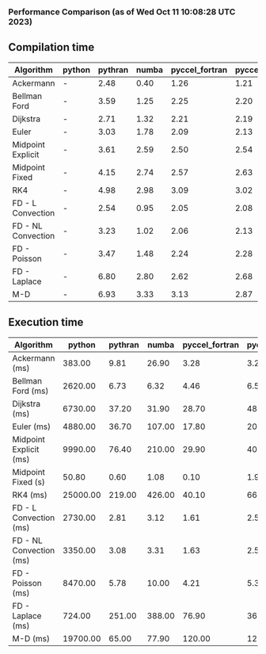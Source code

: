 ### Performance Comparison (as of Wed Oct 11 10:08:28 UTC 2023)
## Compilation time
Algorithm                 | python                    | pythran                   | numba                     | pyccel_fortran            | pyccel_c                 
------------------------- | ------------------------- | ------------------------- | ------------------------- | ------------------------- | -------------------------
Ackermann                 | -                         | 2.48                      | 0.40                      | 1.26                      | 1.21                     
Bellman Ford              | -                         | 3.59                      | 1.25                      | 2.25                      | 2.20                     
Dijkstra                  | -                         | 2.71                      | 1.32                      | 2.21                      | 2.19                     
Euler                     | -                         | 3.03                      | 1.78                      | 2.09                      | 2.13                     
Midpoint Explicit         | -                         | 3.61                      | 2.59                      | 2.50                      | 2.54                     
Midpoint Fixed            | -                         | 4.15                      | 2.74                      | 2.57                      | 2.63                     
RK4                       | -                         | 4.98                      | 2.98                      | 3.09                      | 3.02                     
FD - L Convection         | -                         | 2.54                      | 0.95                      | 2.05                      | 2.08                     
FD - NL Convection        | -                         | 3.23                      | 1.02                      | 2.06                      | 2.13                     
FD - Poisson              | -                         | 3.47                      | 1.48                      | 2.24                      | 2.28                     
FD - Laplace              | -                         | 6.80                      | 2.80                      | 2.62                      | 2.68                     
M-D                       | -                         | 6.93                      | 3.33                      | 3.13                      | 2.87                     

## Execution time
Algorithm                 | python                    | pythran                   | numba                     | pyccel_fortran            | pyccel_c                 
------------------------- | ------------------------- | ------------------------- | ------------------------- | ------------------------- | -------------------------
Ackermann (ms)            | 383.00                    | 9.81                      | 26.90                     | 3.28                      | 3.23                     
Bellman Ford (ms)         | 2620.00                   | 6.73                      | 6.32                      | 4.46                      | 6.58                     
Dijkstra (ms)             | 6730.00                   | 37.20                     | 31.90                     | 28.70                     | 48.60                    
Euler (ms)                | 4880.00                   | 36.70                     | 107.00                    | 17.80                     | 203.00                   
Midpoint Explicit (ms)    | 9990.00                   | 76.40                     | 210.00                    | 29.90                     | 403.00                   
Midpoint Fixed (s)        | 50.80                     | 0.60                      | 1.08                      | 0.10                      | 1.98                     
RK4 (ms)                  | 25000.00                  | 219.00                    | 426.00                    | 40.10                     | 669.00                   
FD - L Convection (ms)    | 2730.00                   | 2.81                      | 3.12                      | 1.61                      | 2.54                     
FD - NL Convection (ms)   | 3350.00                   | 3.08                      | 3.31                      | 1.63                      | 2.53                     
FD - Poisson (ms)         | 8470.00                   | 5.78                      | 10.00                     | 4.21                      | 5.30                     
FD - Laplace (ms)         | 724.00                    | 251.00                    | 388.00                    | 76.90                     | 364.00                   
M-D (ms)                  | 19700.00                  | 65.00                     | 77.90                     | 120.00                    | 121.00                   
